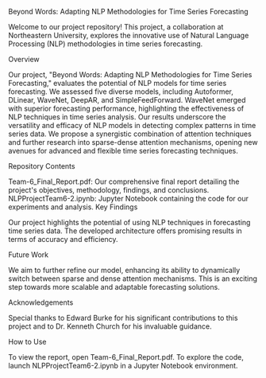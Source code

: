 Beyond Words: Adapting NLP Methodologies for Time Series Forecasting

Welcome to our project repository! This project, a collaboration at Northeastern University, explores the innovative use of Natural Language Processing (NLP) methodologies in time series forecasting.

Overview

Our project, "Beyond Words: Adapting NLP Methodologies for Time Series Forecasting," evaluates the potential of NLP models for time series forecasting. We assessed five diverse models, including Autoformer, DLinear, WaveNet, DeepAR, and SimpleFeedForward. WaveNet emerged with superior forecasting performance, highlighting the effectiveness of NLP techniques in time series analysis. Our results underscore the versatility and efficacy of NLP models in detecting complex patterns in time series data. We propose a synergistic combination of attention techniques and further research into sparse-dense attention mechanisms, opening new avenues for advanced and flexible time series forecasting techniques.

Repository Contents

Team-6_Final_Report.pdf: Our comprehensive final report detailing the project's objectives, methodology, findings, and conclusions.
NLPProjectTeam6-2.ipynb: Jupyter Notebook containing the code for our experiments and analysis.
Key Findings

Our project highlights the potential of using NLP techniques in forecasting time series data. The developed architecture offers promising results in terms of accuracy and efficiency.

Future Work

We aim to further refine our model, enhancing its ability to dynamically switch between sparse and dense attention mechanisms. This is an exciting step towards more scalable and adaptable forecasting solutions.

Acknowledgements

Special thanks to Edward Burke for his significant contributions to this project and to Dr. Kenneth Church for his invaluable guidance.

How to Use

To view the report, open Team-6_Final_Report.pdf.
To explore the code, launch NLPProjectTeam6-2.ipynb in a Jupyter Notebook environment.
